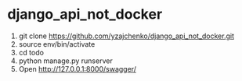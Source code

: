 # django_api_not_docker
1) git clone https://github.com/yzajchenko/django_api_not_docker.git
2) source env/bin/activate
3) cd todo
4) python manage.py runserver
5) Open http://127.0.0.1:8000/swagger/
